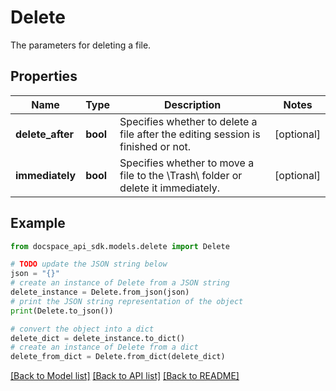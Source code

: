 # Delete
The parameters for deleting a file.

## Properties

Name | Type | Description | Notes
------------ | ------------- | ------------- | -------------
**delete_after** | **bool** | Specifies whether to delete a file after the editing session is finished or not. | [optional] 
**immediately** | **bool** | Specifies whether to move a file to the \\Trash\\ folder or delete it immediately. | [optional] 

## Example

```python
from docspace_api_sdk.models.delete import Delete

# TODO update the JSON string below
json = "{}"
# create an instance of Delete from a JSON string
delete_instance = Delete.from_json(json)
# print the JSON string representation of the object
print(Delete.to_json())

# convert the object into a dict
delete_dict = delete_instance.to_dict()
# create an instance of Delete from a dict
delete_from_dict = Delete.from_dict(delete_dict)
```
[[Back to Model list]](../README.md#documentation-for-models) [[Back to API list]](../README.md#documentation-for-api-endpoints) [[Back to README]](../README.md)


